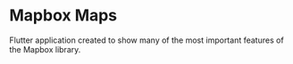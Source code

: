 # Mapbox Maps

Flutter application created to show many of the most important features of the Mapbox library.